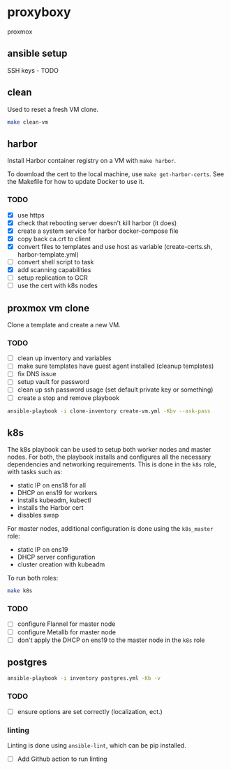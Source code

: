 # proxyboxy

proxmox

## ansible setup

SSH keys - TODO

## clean 

Used to reset a fresh VM clone.

```bash
make clean-vm
```

## harbor

Install Harbor container registry on a VM with `make harbor`.

To download the cert to the local machine, use `make get-harbor-certs`. See the Makefile for how to update Docker to use it.

### TODO

- [X] use https
- [X] check that rebooting server doesn't kill harbor (it does)
- [X] create a system service for harbor docker-compose file
- [X] copy back ca.crt to client
- [X] convert files to templates and use host as variable (create-certs.sh, harbor-template.yml)
- [ ] convert shell script to task
- [X] add scanning capabilities
- [ ] setup replication to GCR
- [ ] use the cert with k8s nodes

## proxmox vm clone

Clone a template and create a new VM.

### TODO 

- [ ] clean up inventory and variables
- [ ] make sure templates have guest agent installed (cleanup templates)
- [ ] fix DNS issue
- [ ] setup vault for password
- [ ] clean up ssh password usage (set default private key or something)
- [ ] create a stop and remove playbook

```bash
ansible-playbook -i clone-inventory create-vm.yml -Kbv --ask-pass
```

## k8s

The k8s playbook can be used to setup both worker nodes and master nodes. For both, the playbook installs and configures all the necessary dependencies and networking requirements. This is done in the `k8s` role, with tasks such as:

- static IP on ens18 for all
- DHCP on ens19 for workers
- installs kubeadm, kubectl 
- installs the Harbor cert
- disables swap

For master nodes, additional configuration is done using the `k8s_master` role:

- static IP on ens19
- DHCP server configuration
- cluster creation with kubeadm

To run both roles:

```bash
make k8s
```

### TODO

- [ ] configure Flannel for master node
- [ ] configure Metallb for master node
- [ ] don't apply the DHCP on ens19 to the master node in the `k8s` role

## postgres

```bash
ansible-playbook -i inventory postgres.yml -Kb -v
```

### TODO

- [ ] ensure options are set correctly (localization, ect.)

### linting

Linting is done using `ansible-lint`, which can be pip installed.

- [ ] Add Github action to run linting
